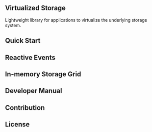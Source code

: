 Virtualized Storage
---

Lightweight library for applications to virtualize the underlying storage system.

## Quick Start

## Reactive Events

## In-memory Storage Grid

## Developer Manual

## Contribution

## License